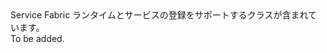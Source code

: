 <Namespace Name="Microsoft.ServiceFabric.Services.Runtime">
  <Docs>
    <summary>Service Fabric ランタイムとサービスの登録をサポートするクラスが含まれています。</summary> 
    <remarks>To be added.</remarks>
  </Docs>
</Namespace>
